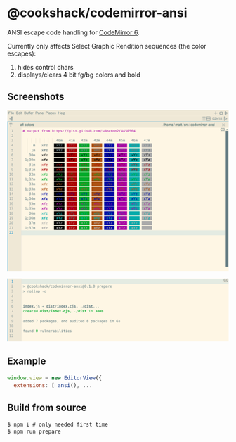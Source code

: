 # @cookshack/codemirror-ansi

ANSI escape code handling for [CodeMirror 6](https://codemirror.net/).

Currently only affects Select Graphic Rendition sequences (the color escapes):
1. hides control chars
2. displays/clears 4 bit fg/bg colors and bold

## Screenshots

![All colors](shot/all.png)

![npm run prepare](shot/prepare.png)

## Example

```javascript
window.view = new EditorView({
  extensions: [ ansi(), ...
```

## Build from source

```
$ npm i # only needed first time
$ npm run prepare
```
